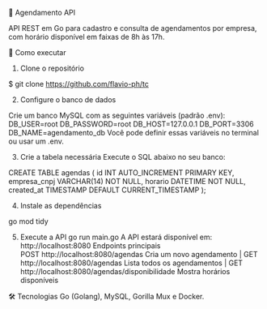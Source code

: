 📅 Agendamento API

API REST em Go para cadastro e consulta de agendamentos por empresa, com horário disponível em faixas de 8h às 17h.

🚀 Como executar

1. Clone o repositório

$ git clone https://github.com/flavio-ph/tc

2. Configure o banco de dados

Crie um banco MySQL com as seguintes variáveis (padrão .env):
DB_USER=root
DB_PASSWORD=root
DB_HOST=127.0.0.1
DB_PORT=3306
DB_NAME=agendamento_db
Você pode definir essas variáveis no terminal ou usar um .env.

3. Crie a tabela necessária
Execute o SQL abaixo no seu banco:

CREATE TABLE agendas (
  id INT AUTO_INCREMENT PRIMARY KEY,
  empresa_cnpj VARCHAR(14) NOT NULL,
  horario DATETIME NOT NULL,
  created_at TIMESTAMP DEFAULT CURRENT_TIMESTAMP
);

4. Instale as dependências

go mod tidy

5. Execute a API
go run main.go
A API estará disponível em: http://localhost:8080
Endpoints principais  
POST	http://localhost:8080/agendas	Cria um novo agendamento | GET	http://localhost:8080/agendas	Lista todos os agendamentos | GET	http://localhost:8080/agendas/disponibilidade	Mostra horários disponíveis

🛠 Tecnologias
Go (Golang), MySQL, Gorilla Mux e Docker.

